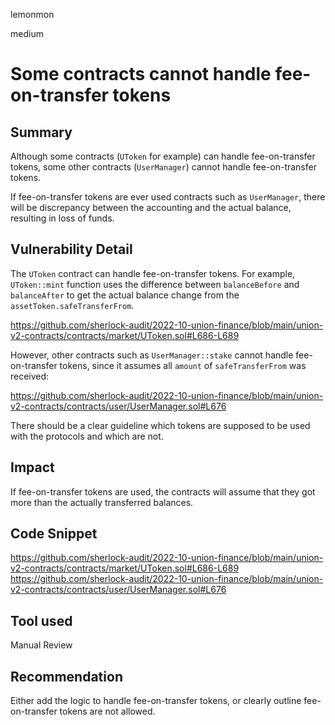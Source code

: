 lemonmon

medium

# Some contracts cannot handle fee-on-transfer tokens

## Summary

Although some contracts (`UToken` for example) can handle fee-on-transfer tokens, some other contracts (`UserManager`) cannot handle fee-on-transfer tokens.

If fee-on-transfer tokens are ever used contracts such as `UserManager`, there will be discrepancy between the accounting and the actual balance, resulting in loss of funds.

## Vulnerability Detail

The `UToken` contract can handle fee-on-transfer tokens. For example, `UToken::mint` function uses the difference between `balanceBefore` and `balanceAfter` to get the actual balance change from the `assetToken.safeTransferFrom`.

https://github.com/sherlock-audit/2022-10-union-finance/blob/main/union-v2-contracts/contracts/market/UToken.sol#L686-L689

However, other contracts such as `UserManager::stake` cannot handle fee-on-transfer tokens, since it assumes all `amount` of `safeTransferFrom` was received:

https://github.com/sherlock-audit/2022-10-union-finance/blob/main/union-v2-contracts/contracts/user/UserManager.sol#L676

There should be a clear guideline which tokens are supposed to be used with the protocols and which are not.

## Impact

If fee-on-transfer tokens are used, the contracts will assume that they got more than the actually transferred balances.

## Code Snippet

https://github.com/sherlock-audit/2022-10-union-finance/blob/main/union-v2-contracts/contracts/market/UToken.sol#L686-L689
https://github.com/sherlock-audit/2022-10-union-finance/blob/main/union-v2-contracts/contracts/user/UserManager.sol#L676

## Tool used

Manual Review

## Recommendation

Either add the logic to handle fee-on-transfer tokens, or clearly outline fee-on-transfer tokens are not allowed.

